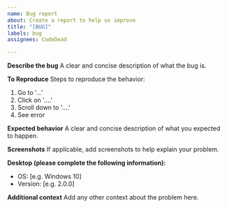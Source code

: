```yaml
---
name: Bug report
about: Create a report to help us improve
title: "[BUG]"
labels: bug
assignees: CodeDead

---
```


**Describe the bug**
A clear and concise description of what the bug is.

**To Reproduce**
Steps to reproduce the behavior:
1. Go to '...'
2. Click on '....'
3. Scroll down to '....'
4. See error

**Expected behavior**
A clear and concise description of what you expected to happen.

**Screenshots**
If applicable, add screenshots to help explain your problem.

**Desktop (please complete the following information):**
 - OS: [e.g. Windows 10]
 - Version: [e.g. 2.0.0]

**Additional context**
Add any other context about the problem here.
